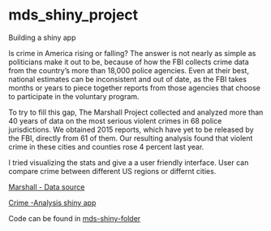# mds_shiny_project
Building a shiny app




Is crime in America rising or falling? The answer is not nearly as simple as politicians make it out to be, because of how the FBI collects crime data from the country’s more than 18,000 police agencies. Even at their best, national estimates can be inconsistent and out of date, as the FBI takes months or years to piece together reports from those agencies that choose to participate in the voluntary program.

To try to fill this gap, The Marshall Project collected and analyzed more than 40 years of data on the most serious violent crimes in 68 police jurisdictions. We obtained 2015 reports, which have yet to be released by the FBI, directly from 61 of them. Our resulting analysis found that violent crime in these cities and counties rose 4 percent last year.


 I tried visualizing the stats and give a a user friendly interface. User can compare crime between different US regions or differnt cities. 
 

[Marshall - Data source](https://github.com/themarshallproject/city-crime)

[Crime -Analysis shiny app](https://prash16.shinyapps.io/ubc_mds_ver2/)

Code can be found in [mds-shiny-folder](https://github.com/prash16/mds_shiny_project/tree/master/ubc_mds)
